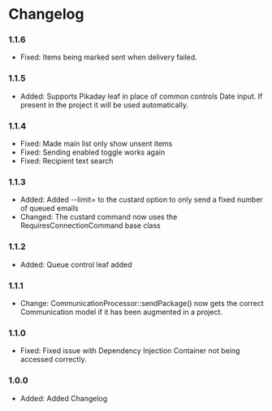 # Changelog

### 1.1.6

* Fixed:	Items being marked sent when delivery failed.

### 1.1.5

* Added:        Supports Pikaday leaf in place of common controls Date input. If present in the project it will be used automatically.

### 1.1.4

* Fixed:        Made main list only show unsent items
* Fixed:        Sending enabled toggle works again
* Fixed:        Recipient text search

### 1.1.3

* Added:	Added --limit= to the custard option to only send a fixed number of queued emails
* Changed:	The custard command now uses the RequiresConnectionCommand base class

### 1.1.2

* Added:	Queue control leaf added

### 1.1.1

* Change:	CommunicationProcessor::sendPackage() now gets the correct Communication model if it has been
		augmented in a project.

### 1.1.0

* Fixed:        Fixed issue with Dependency Injection Container not being accessed correctly.

### 1.0.0

* Added:        Added Changelog
